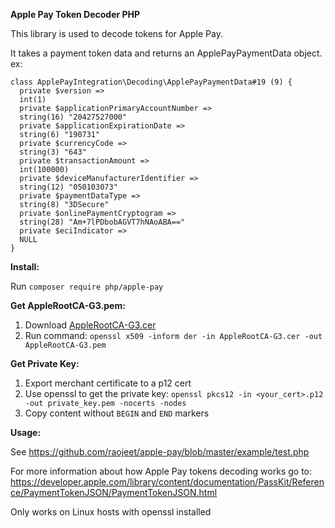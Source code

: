 **Apple Pay Token Decoder PHP**

This library is used to decode tokens for Apple Pay.

It takes a payment token data and returns an ApplePayPaymentData object.
ex:
```
class ApplePayIntegration\Decoding\ApplePayPaymentData#19 (9) {
  private $version =>
  int(1)
  private $applicationPrimaryAccountNumber =>
  string(16) "20427527000"
  private $applicationExpirationDate =>
  string(6) "190731"
  private $currencyCode =>
  string(3) "643"
  private $transactionAmount =>
  int(100000)
  private $deviceManufacturerIdentifier =>
  string(12) "050103073"
  private $paymentDataType =>
  string(8) "3DSecure"
  private $onlinePaymentCryptogram =>
  string(28) "Am+7lPDbobAGVT7hNAoABA=="
  private $eciIndicator =>
  NULL
}
```


**Install:**

Run `composer require php/apple-pay`

**Get AppleRootCA-G3.pem:**

1. Download [AppleRootCA-G3.cer](https://www.apple.com/certificateauthority)
2. Run command: `openssl x509 -inform der -in AppleRootCA-G3.cer -out AppleRootCA-G3.pem`

**Get Private Key:**

1. Export merchant certificate to a p12 cert
2. Use openssl to get the private key: `openssl pkcs12 -in <your_cert>.p12 -out private_key.pem -nocerts -nodes`
3. Copy content without `BEGIN` and `END` markers

**Usage:**

See https://github.com/raojeet/apple-pay/blob/master/example/test.php

For more information about how Apple Pay tokens decoding works go to:
https://developer.apple.com/library/content/documentation/PassKit/Reference/PaymentTokenJSON/PaymentTokenJSON.html

Only works on Linux hosts with openssl installed
